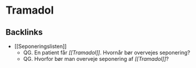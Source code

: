 # Tramadol

## Backlinks
* [[Seponeringslisten]]
	* QG. En patient får *[[Tramadol]]*. Hvornår bør overvejes seponering? 
	* QG. Hvorfor bør man overveje seponering af *[[Tramadol]]*?

<!-- {BearID:9722F162-FEE8-4F31-A3C5-C2E8D8285427-17080-000037317685A920} -->
